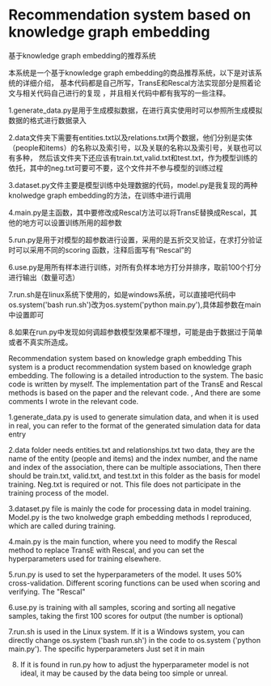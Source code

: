 # Recommendation system based on knowledge graph embedding
基于knowledge graph embedding的推荐系统

本系统是一个基于knowledge graph embedding的商品推荐系统，以下是对该系统的详细介绍，
基本代码都是自己所写，TransE和Rescal方法实现部分是照着论文与相关代码自己进行的复现
，并且相关代码中都有我写的一些注释。


1.generate_data.py是用于生成模拟数据，在进行真实使用时可以参照所生成模拟数据的格式进行数据录入

2.data文件夹下需要有entities.txt以及relations.txt两个数据，他们分别是实体（people和items）的名称以及索引号，以及关联的名称以及索引号，关联也可以有多种，
然后该文件夹下还应该有train.txt,valid.txt和test.txt，作为模型训练的依托，其中的neg.txt可要可不要，这个文件并不参与模型的训练过程

3.dataset.py文件主要是模型训练中处理数据的代码，model.py是我复现的两种knolwedge graph embedding的方法，在训练中进行调用

4.main.py是主函数，其中要修改成Rescal方法可以将TransE替换成Rescal，其他的地方可以设置训练所用的超参数

5.run.py是用于对模型的超参数进行设置，采用的是五折交叉验证，在求打分验证时可以采用不同的scoring 函数，注释后面写有“Rescal”的

6.use.py是用所有样本进行训练，对所有负样本地方打分并排序，取前100个打分进行输出（数量可选）

7.run.sh是在linux系统下使用的，如是windows系统，可以直接吧代码中os.system('bash run.sh')改为os.system('python main.py'),具体超参数在main中设置即可

8.如果在run.py中发现如何调超参数模型效果都不理想，可能是由于数据过于简单或者不真实所造成。



Recommendation system based on knowledge graph embedding
This system is a product recommendation system based on knowledge graph embedding. The following is a detailed introduction to the system.
The basic code is written by myself. The implementation part of the TransE and Rescal methods is based on the paper and the relevant code.
, And there are some comments I wrote in the relevant code.


1.generate_data.py is used to generate simulation data, and when it is used in real, you can refer to the format of the generated simulation data for data entry

2.data folder needs entities.txt and relationships.txt two data, they are the name of the entity (people and items) and the index number, and the name and index of the association, there can be multiple associations,
Then there should be train.txt, valid.txt, and test.txt in this folder as the basis for model training. Neg.txt is required or not. This file does not participate in the training process of the model.

3.dataset.py file is mainly the code for processing data in model training. Model.py is the two knolwedge graph embedding methods I reproduced, which are called during training.

4.main.py is the main function, where you need to modify the Rescal method to replace TransE with Rescal, and you can set the hyperparameters used for training elsewhere.

5.run.py is used to set the hyperparameters of the model. It uses 50% cross-validation. Different scoring functions can be used when scoring and verifying. The "Rescal"

6.use.py is training with all samples, scoring and sorting all negative samples, taking the first 100 scores for output (the number is optional)

7.run.sh is used in the Linux system. If it is a Windows system, you can directly change os.system ('bash run.sh') in the code to os.system ('python main.py'). The specific hyperparameters Just set it in main

8. If it is found in run.py how to adjust the hyperparameter model is not ideal, it may be caused by the data being too simple or unreal.
